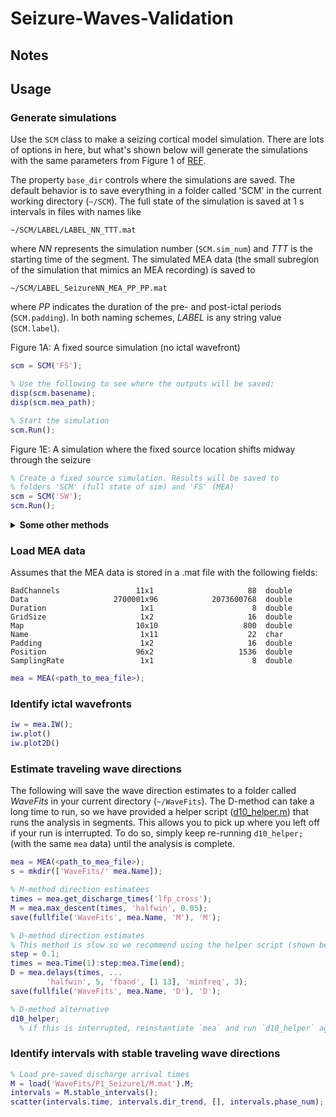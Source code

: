 # Seizure-Waves-Validation

## Notes


## Usage

### Generate simulations
Use the `SCM` class to make a seizing cortical model simulation. There are lots of options in here, but what's shown below will generate the simulations with the same parameters from Figure 1 of [REF](doi). 

The property `base_dir` controls where the simulations are saved. The default behavior is to save everything in a folder called 'SCM' in the current working directory (`~/SCM`). The full state of the simulation is saved at 1 s intervals in files with names like 
  
    ~/SCM/LABEL/LABEL_NN_TTT.mat
    
where _NN_ represents the simulation number (`SCM.sim_num`) and _TTT_ is the starting time of the segment. The simulated MEA data (the small subregion of the simulation that mimics an MEA recording) is saved to 

    ~/SCM/LABEL_SeizureNN_MEA_PP_PP.mat
    
where _PP_ indicates the duration of the pre- and post-ictal periods (`SCM.padding`). In both naming schemes, _LABEL_ is any string value (`SCM.label`).

Figure 1A: A fixed source simulation (no ictal wavefront)
```matlab
scm = SCM('FS');

% Use the following to see where the outputs will be saved:
disp(scm.basename);
disp(scm.mea_path);

% Start the simulation
scm.Run();
```

Figure 1E: A simulation where the fixed source location shifts midway through the seizure
```matlab
% Create a fixed source simulation. Results will be saved to
% folders 'SCM' (full state of sim) and 'FS' (MEA)
scm = SCM('SW');
scm.Run();
```

<details><summary><b>Some other methods</b></summary>
  
  * `show_layout()`: Show the simulation layout (locations of the irritative zone, fixed sources, MEA, and IW source)
  * `rotate(theta)`: Rotate the locations of fixed and IW sources by angle `theta` about the center of the simulation
  * `Preview(show_layout=false)`: Generates a set of figures with panels showing excitatory firing rates (`Qe`) and potassium (`K`) states at each save point (defaults to every 1 second; controlled by parameter `t_step`)
  
</details>

### Load MEA data
Assumes that the MEA data is stored in a .mat file with the following fields:

    BadChannels                 11x1                     88  double                       
    Data                   2700001x96            2073600768  double                       
    Duration                     1x1                      8  double                       
    GridSize                     1x2                     16  double                       
    Map                         10x10                   800  double                       
    Name                         1x11                    22  char                         
    Padding                      1x2                     16  double                       
    Position                    96x2                   1536  double                       
    SamplingRate                 1x1                      8  double                       
  
```matlab
mea = MEA(<path_to_mea_file>);
```

### Identify ictal wavefronts
```matlab
iw = mea.IW();
iw.plot()
iw.plot2D()
```

### Estimate traveling wave directions
The following will save the wave direction estimates to a folder called
_WaveFits_ in your current directory (`~/WaveFits`). The D-method can take a long time to 
run, so we have provided a helper script ([d10_helper.m](helpers/d10_helper.m))
that runs the analysis in segments. This allows you to pick up where you left off
if your run is interrupted. To do so, simply keep re-running `d10_helper;` (with the same `mea`
data) until the analysis is complete.

```matlab
mea = MEA(<path_to_mea_file>);
s = mkdir(['WaveFits/' mea.Name]);

% M-method direction estimatees
times = mea.get_discharge_times('lfp_cross');
M = mea.max_descent(times, 'halfwin', 0.05);
save(fullfile('WaveFits', mea.Name, 'M'), 'M');

% D-method direction estimates
% This method is slow so we recommend using the helper script (shown below)
step = 0.1;
times = mea.Time(1):step:mea.Time(end);
D = mea.delays(times, ...
        'halfwin', 5, 'fband', [1 13], 'minfreq', 3);
save(fullfile('WaveFits', mea.Name, 'D'), 'D');

% D-method alternative
d10_helper;
  % if this is interrupted, reinstantiate `mea` and run `d10_helper` again.

```


### Identify intervals with stable traveling wave directions

```matlab
% Load pre-saved discharge arrival times
M = load('WaveFits/P1_Seizure1/M.mat').M;
intervals = M.stable_intervals();
scatter(intervals.time, intervals.dir_trend, [], intervals.phase_num);
```


